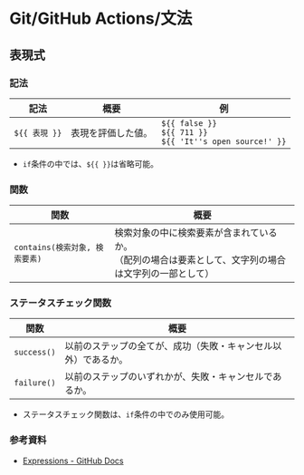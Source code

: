 # Git/GitHub Actions/文法

## 表現式

### 記法

| 記法          | 概要               | 例                                                           |
| ------------- | ------------------ | ------------------------------------------------------------ |
| `${{ 表現 }}` | 表現を評価した値。 | `${{ false }}`<br />`${{ 711 }}`<br />`${{ 'It''s open source!' }}` |

- `if`条件の中では、`${{ }}`は省略可能。

### 関数

| 関数                           | 概要                                                         |
| ------------------------------ | ------------------------------------------------------------ |
| `contains(検索対象, 検索要素)` | 検索対象の中に検索要素が含まれているか。<br />（配列の場合は要素として、文字列の場合は文字列の一部として） |

### ステータスチェック関数

| 関数        | 概要                                                         |
| ----------- | ------------------------------------------------------------ |
| `success()` | 以前のステップの全てが、成功（失敗・キャンセル以外）であるか。 |
| `failure()` | 以前のステップのいずれかが、失敗・キャンセルであるか。       |

- ステータスチェック関数は、`if`条件の中でのみ使用可能。

### 参考資料

- [Expressions - GitHub Docs](https://docs.github.com/en/actions/learn-github-actions/expressions)
